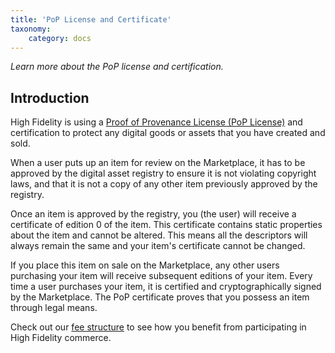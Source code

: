 ```yaml
---
title: 'PoP License and Certificate'
taxonomy:
	category: docs
---
```


*Learn more about the PoP license and certification.*

## Introduction

High Fidelity is using a [Proof of Provenance License (PoP License)](https://digitalassetregistry.com/PoP-License/v1/) and certification to protect any digital goods or assets that you have created and sold. 

When a user puts up an item for review on the Marketplace, it has to be approved by the digital asset registry to ensure it is not violating copyright laws, and that it is not a copy of any other item previously approved by the registry. 

Once an item is approved by the registry, you (the user) will receive a certificate of edition 0 of the item. This certificate contains static properties about the item and cannot be altered. This means all the descriptors will always remain the same and your item's certificate cannot be changed. 

If you place this item on sale on the Marketplace, any other users purchasing your item will receive subsequent editions of your item. Every time a user purchases your item, it is certified and cryptographically signed by the Marketplace. The PoP certificate proves that you possess an item through legal means. 

Check out our [fee structure](https://highfidelity.com/commerce/fee-structure) to see how you benefit from participating in High Fidelity commerce. 

